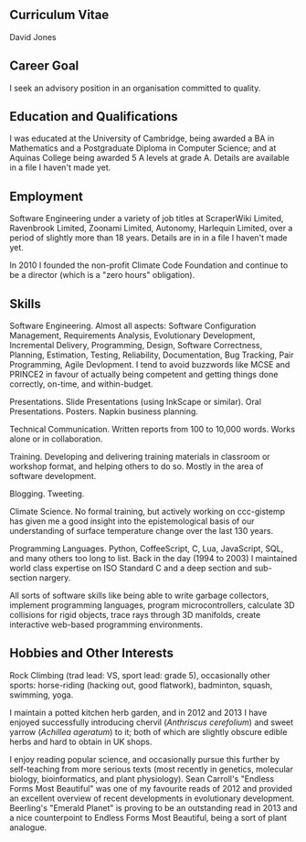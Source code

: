 ## Curriculum Vitae ##

David Jones

## Career Goal ##

I seek an advisory position in an organisation committed to
quality.

## Education and Qualifications ##

I was educated at the University of Cambridge, being awarded a BA in
Mathematics and a Postgraduate Diploma in Computer Science;
and at Aquinas College being awarded 5 A levels at grade A.  Details
are available in a file I haven't made yet.

## Employment ##

Software Engineering under a variety of job titles at
ScraperWiki Limited, Ravenbrook Limited, Zoonami Limited,
Autonomy, Harlequin Limited, over a period of slightly more than
18 years.  Details are in in a file I haven't made yet.

In 2010 I founded the non-profit Climate Code Foundation and
continue to be a director (which is a "zero hours" obligation).

## Skills ##

Software Engineering.  Almost all aspects: Software Configuration
Management, Requirements Analysis, Evolutionary Development,
Incremental Delivery, Programming, Design, Software Correctness,
Planning, Estimation, Testing, Reliability, Documentation, Bug Tracking,
Pair Programming, Agile Devlopment.  I tend to avoid buzzwords like MCSE
and PRINCE2 in favour of actually being competent and getting things
done correctly, on-time, and within-budget.

Presentations. Slide Presentations (using InkScape or similar).
Oral Presentations.  Posters.  Napkin business planning.

Technical Communication.  Written reports from 100 to 10,000
words.  Works alone or in collaboration.

Training.  Developing and delivering training materials in
classroom or workshop format, and helping others to do so.
Mostly in the area of software development.

Blogging.  Tweeting.

Climate Science.  No formal training, but actively working on
ccc-gistemp has given me a good insight into the
epistemological basis of our understanding of surface
temperature change over the last 130 years.

Programming Languages.  Python, CoffeeScript, C, Lua,
JavaScript, SQL, and many others too long to list.  Back in the
day (1994 to 2003) I maintained world class
expertise on ISO Standard C and a deep section and sub-section
nargery.

All sorts of software skills like being able to write
garbage collectors, implement programming languages, program
microcontrollers, calculate 3D collisions for rigid objects,
trace rays through 3D manifolds, create interactive web-based
programming environments.

## Hobbies and Other Interests ##

Rock Climbing (trad lead: VS, sport lead: grade 5), occasionally
other sports: horse-riding (hacking out, good flatwork),
badminton, squash, swimming, yoga.

I maintain a potted kitchen herb garden, and in 2012 and 2013 I
have enjoyed successfully introducing chervil (*Anthriscus cerefolium*)
and sweet yarrow (*Achillea ageratum*) to it; both of which are
slightly obscure edible herbs and hard to obtain in UK shops.

I enjoy reading popular science, and occasionally pursue this
further by self-teaching from more serious texts (most recently
in genetics, molecular biology, bioinformatics, and plant physiology).
Sean Carroll's "Endless Forms Most Beautiful" was one of my
favourite reads of 2012 and provided an excellent overview of recent
developments in evolutionary development.  Beerling's "Emerald
Planet" is proving to be an outstanding read in 2013 and a nice
counterpoint to Endless Forms Most Beautiful, being a sort of
plant analogue.
